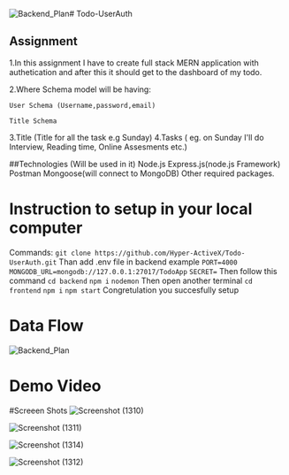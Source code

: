![Backend_Plan](https://github.com/Hyper-ActiveX/Todo-UserAuth/assets/99456220/fe61d500-b4d2-40f1-a49c-0750a0860ba3)# Todo-UserAuth

## Assignment
1.In this assignment I have to create full stack MERN application with authetication and after this it should get to the dashboard of my todo.

2.Where Schema model will be having:

    User Schema (Username,password,email)

    Title Schema

3.Title (Title for all the task e.g Sunday)
4.Tasks ( eg. on Sunday I'll do Interview, Reading time, Online Assesments etc.)

##Technologies (Will be used in it)
Node.js
Express.js(node.js Framework)
Postman
Mongoose(will connect to MongoDB)
Other required packages.

# Instruction to setup in your local computer

Commands:
        `git clone https://github.com/Hyper-ActiveX/Todo-UserAuth.git`
Than add .env file in backend example
        `PORT=4000`
        `MONGODB_URL=mongodb://127.0.0.1:27017/TodoApp`
        `SECRET=`
Then follow this command
        `cd backend`
        `npm i`
        `nodemon`
Then open another terminal
        `cd frontend`
        `npm i`
        `npm start`
Congretulation you succesfully setup

# Data Flow 

![Backend_Plan](https://github.com/Hyper-ActiveX/Todo-UserAuth/assets/99456220/189dd73a-4927-4572-9d4a-f53ef934691c)

# Demo Video


#Screeen Shots
![Screenshot (1310)](https://github.com/Hyper-ActiveX/Todo-UserAuth/assets/99456220/6ccc574d-e785-42e1-a24e-7dadfabc94a9)





![Screenshot (1311)](https://github.com/Hyper-ActiveX/Todo-UserAuth/assets/99456220/2eac6014-2859-47b9-9d80-f56f744889e2)


![Screenshot (1314)](https://github.com/Hyper-ActiveX/Todo-UserAuth/assets/99456220/691d4cb0-0d16-49a0-a108-a9c9eb784000)


![Screenshot (1312)](https://github.com/Hyper-ActiveX/Todo-UserAuth/assets/99456220/a6663805-4f1e-40b2-88ef-62f4ae665310)


